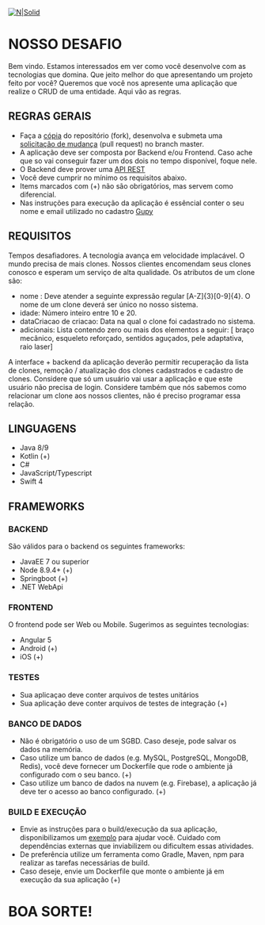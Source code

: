 [![N|Solid](http://solutis.com.br/images/logo.png)](http://solutis.com.br)

# NOSSO DESAFIO
Bem vindo. Estamos interessados em ver como você desenvolve com as tecnologias que domina. Que jeito melhor do que apresentando um projeto feito por você?
Queremos que você nos apresente uma aplicação que realize o CRUD de uma entidade. Aqui vão as regras.
## REGRAS GERAIS
- Faça a [cópia](https://help.github.com/articles/fork-a-repo/) do repositório (fork), desenvolva e submeta uma [solicitação de mudança](https://help.github.com/articles/creating-a-pull-request/) (pull request) no branch master.
- A aplicação deve ser composta por Backend e/ou Frontend. Caso ache que so vai conseguir fazer um dos dois no tempo disponível, foque nele.
- O Backend deve prover uma [API REST](https://pt.wikipedia.org/wiki/REST)
- Você deve cumprir no mínimo os requisitos abaixo.
- Items marcados com (+) não são obrigatórios, mas servem como diferencial.
- Nas instruções para execução da aplicação é essêncial conter o seu nome e email utilizado no cadastro [Gupy](https://gupy.io/)

## REQUISITOS

Tempos desafiadores. A tecnologia avança em velocidade implacável. O mundo precisa de mais clones. Nossos clientes encomendam seus clones conosco e esperam um serviço de alta qualidade. Os atributos de um clone são:

- nome : Deve atender a seguinte expressão regular [A-Z]{3}[0-9]{4}. O nome de um clone deverá ser único no nosso sistema.
- idade: Número inteiro entre 10 e 20.
- dataCriacao de criacao: Data na qual o clone foi cadastrado no sistema. 
- adicionais: Lista contendo zero ou mais dos elementos a seguir: [ braço mecânico, esqueleto reforçado, sentidos aguçados, pele adaptativa, raio laser]

A interface + backend da aplicação deverão permitir recuperação da lista de clones, remoção / atualização dos clones cadastrados e cadastro de clones.
Considere que só um usuário vai usar a aplicação e que este usuário não precisa de login. Considere também que nós sabemos como relacionar um clone aos nossos clientes, não é preciso programar essa relação.

## LINGUAGENS
  - Java 8/9
  - Kotlin (+)
  - C#
  - JavaScript/Typescript
  - Swift 4
  
## FRAMEWORKS

### BACKEND
São válidos para o backend os seguintes frameworks:

- JavaEE 7 ou superior
- Node 8.9.4+ (+)
- Springboot (+)
- .NET WebApi

### FRONTEND
O frontend pode ser Web ou Mobile. Sugerimos as seguintes tecnologias:

- Angular 5
- Android (+)
- iOS (+)

### TESTES
- Sua aplicaçao deve conter arquivos de testes unitários
- Sua aplicação deve conter arquivos de testes de integração (+)

### BANCO DE DADOS
- Não é obrigatório o uso de um SGBD. Caso deseje, pode salvar os dados na memória.
- Caso utilize um banco de dados (e.g. MySQL, PostgreSQL, MongoDB, Redis), você deve fornecer um Dockerfile que rode o ambiente já configurado com o seu banco. (+)
- Caso utilize um banco de dados na nuvem (e.g. Firebase), a aplicação já deve ter o acesso ao banco configurado. (+)

### BUILD E EXECUÇÃO
- Envie as instruções para o build/execução da sua aplicação, disponibilizamos um [exemplo](README.template.md) para ajudar você. Cuidado com dependências externas que inviabilizem ou dificultem essas atividades.
- De preferência utilize um ferramenta como Gradle, Maven, npm para realizar as tarefas necessárias de build.
- Caso deseje, envie um Dockerfile que monte o ambiente já em execução da sua aplicação (+)


# BOA SORTE!
